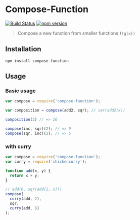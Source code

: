 Compose-Function
================

[![Build Status](https://travis-ci.org/stoeffel/compose-function.svg)](https://travis-ci.org/stoeffel/compose-function) [![npm version](https://badge.fury.io/js/compose-function.svg)](http://badge.fury.io/js/compose-function)
> Compose a new function from smaller functions `f(g(x))`

Installation
------------

`npm install compose-function`

Usage
-----

### Basic usage

```js
var compose = require('compose-function');

var composition = compose(add2, sqr); // sqr(add2(x))

composition(2) // => 16

compose(inc, sqr)(2); // => 9
compose(sqr, inc)(2); // => 5
```

### with curry

```js
var compose = require('compose-function');
var curry = require('chickencurry');

function add(x, y) {
  return x + y;
}

// add(6, sqr(add(2, x)))
compose(
  curry(add, 2),
  sqr,
  curry(add, 6)
);
```

